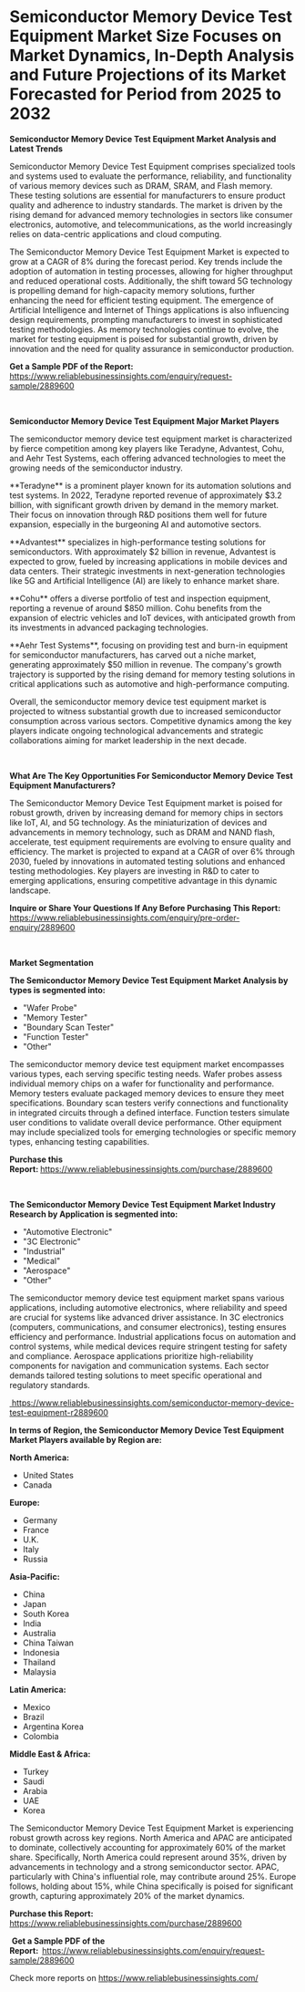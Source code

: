 <p><h1>Semiconductor Memory Device Test Equipment Market Size Focuses on Market Dynamics, In-Depth Analysis and Future Projections of its Market Forecasted for Period from 2025 to 2032</h1></p><p><strong>Semiconductor Memory Device Test Equipment Market Analysis and Latest Trends</strong></p>
<p><p>Semiconductor Memory Device Test Equipment comprises specialized tools and systems used to evaluate the performance, reliability, and functionality of various memory devices such as DRAM, SRAM, and Flash memory. These testing solutions are essential for manufacturers to ensure product quality and adherence to industry standards. The market is driven by the rising demand for advanced memory technologies in sectors like consumer electronics, automotive, and telecommunications, as the world increasingly relies on data-centric applications and cloud computing.</p><p>The Semiconductor Memory Device Test Equipment Market is expected to grow at a CAGR of 8% during the forecast period. Key trends include the adoption of automation in testing processes, allowing for higher throughput and reduced operational costs. Additionally, the shift toward 5G technology is propelling demand for high-capacity memory solutions, further enhancing the need for efficient testing equipment. The emergence of Artificial Intelligence and Internet of Things applications is also influencing design requirements, prompting manufacturers to invest in sophisticated testing methodologies. As memory technologies continue to evolve, the market for testing equipment is poised for substantial growth, driven by innovation and the need for quality assurance in semiconductor production.</p></p>
<p><strong>Get a Sample PDF of the Report:&nbsp;</strong> <a href="https://www.reliablebusinessinsights.com/enquiry/request-sample/2889600?utm_campaign=2289&utm_medium=2&utm_source=Github&utm_content=ia&utm_term=14032025&utm_id=semiconductor-memory-device-test-equipment">https://www.reliablebusinessinsights.com/enquiry/request-sample/2889600</a></p>
<p>&nbsp;</p>
<p><strong>Semiconductor Memory Device Test Equipment Major Market Players</strong></p>
<p><p>The semiconductor memory device test equipment market is characterized by fierce competition among key players like Teradyne, Advantest, Cohu, and Aehr Test Systems, each offering advanced technologies to meet the growing needs of the semiconductor industry.</p><p>**Teradyne** is a prominent player known for its automation solutions and test systems. In 2022, Teradyne reported revenue of approximately $3.2 billion, with significant growth driven by demand in the memory market. Their focus on innovation through R&D positions them well for future expansion, especially in the burgeoning AI and automotive sectors.</p><p>**Advantest** specializes in high-performance testing solutions for semiconductors. With approximately $2 billion in revenue, Advantest is expected to grow, fueled by increasing applications in mobile devices and data centers. Their strategic investments in next-generation technologies like 5G and Artificial Intelligence (AI) are likely to enhance market share.</p><p>**Cohu** offers a diverse portfolio of test and inspection equipment, reporting a revenue of around $850 million. Cohu benefits from the expansion of electric vehicles and IoT devices, with anticipated growth from its investments in advanced packaging technologies.</p><p>**Aehr Test Systems**, focusing on providing test and burn-in equipment for semiconductor manufacturers, has carved out a niche market, generating approximately $50 million in revenue. The company's growth trajectory is supported by the rising demand for memory testing solutions in critical applications such as automotive and high-performance computing.</p><p>Overall, the semiconductor memory device test equipment market is projected to witness substantial growth due to increased semiconductor consumption across various sectors. Competitive dynamics among the key players indicate ongoing technological advancements and strategic collaborations aiming for market leadership in the next decade.</p></p>
<p>&nbsp;</p>
<p><strong>What Are The Key Opportunities For Semiconductor Memory Device Test Equipment Manufacturers?</strong></p>
<p><p>The Semiconductor Memory Device Test Equipment market is poised for robust growth, driven by increasing demand for memory chips in sectors like IoT, AI, and 5G technology. As the miniaturization of devices and advancements in memory technology, such as DRAM and NAND flash, accelerate, test equipment requirements are evolving to ensure quality and efficiency. The market is projected to expand at a CAGR of over 6% through 2030, fueled by innovations in automated testing solutions and enhanced testing methodologies. Key players are investing in R&D to cater to emerging applications, ensuring competitive advantage in this dynamic landscape.</p></p>
<p><strong>Inquire or Share Your Questions If Any Before Purchasing This Report:</strong> <a href="https://www.reliablebusinessinsights.com/enquiry/pre-order-enquiry/2889600?utm_campaign=2289&utm_medium=2&utm_source=Github&utm_content=ia&utm_term=14032025&utm_id=semiconductor-memory-device-test-equipment">https://www.reliablebusinessinsights.com/enquiry/pre-order-enquiry/2889600</a></p>
<p>&nbsp;</p>
<p><strong>Market Segmentation</strong></p>
<p><strong>The Semiconductor Memory Device Test Equipment Market Analysis by types is segmented into:</strong></p>
<p><ul><li>"Wafer Probe"</li><li>"Memory Tester"</li><li>"Boundary Scan Tester"</li><li>"Function Tester"</li><li>"Other"</li></ul></p>
<p><p>The semiconductor memory device test equipment market encompasses various types, each serving specific testing needs. Wafer probes assess individual memory chips on a wafer for functionality and performance. Memory testers evaluate packaged memory devices to ensure they meet specifications. Boundary scan testers verify connections and functionality in integrated circuits through a defined interface. Function testers simulate user conditions to validate overall device performance. Other equipment may include specialized tools for emerging technologies or specific memory types, enhancing testing capabilities.</p></p>
<p><strong>Purchase this Report:&nbsp;</strong><a href="https://www.reliablebusinessinsights.com/purchase/2889600?utm_campaign=2289&utm_medium=2&utm_source=Github&utm_content=ia&utm_term=14032025&utm_id=semiconductor-memory-device-test-equipment">https://www.reliablebusinessinsights.com/purchase/2889600</a></p>
<p>&nbsp;</p>
<p><strong>The Semiconductor Memory Device Test Equipment Market Industry Research by Application is segmented into:</strong></p>
<p><ul><li>"Automotive Electronic"</li><li>"3C Electronic"</li><li>"Industrial"</li><li>"Medical"</li><li>"Aerospace"</li><li>"Other"</li></ul></p>
<p><p>The semiconductor memory device test equipment market spans various applications, including automotive electronics, where reliability and speed are crucial for systems like advanced driver assistance. In 3C electronics (computers, communications, and consumer electronics), testing ensures efficiency and performance. Industrial applications focus on automation and control systems, while medical devices require stringent testing for safety and compliance. Aerospace applications prioritize high-reliability components for navigation and communication systems. Each sector demands tailored testing solutions to meet specific operational and regulatory standards.</p></p>
<p><a href="https://www.reliablebusinessinsights.com/semiconductor-memory-device-test-equipment-r2889600?utm_campaign=2289&utm_medium=2&utm_source=Github&utm_content=ia&utm_term=14032025&utm_id=semiconductor-memory-device-test-equipment">&nbsp;https://www.reliablebusinessinsights.com/semiconductor-memory-device-test-equipment-r2889600</a></p>
<p><strong>In terms of Region, the Semiconductor Memory Device Test Equipment Market Players available by Region are:</strong></p>
<p>
    <p> <strong> North America: </strong>
        <ul>
            <li>United States</li>
            <li>Canada</li>
        </ul>
        </p> 
    <p> <strong> Europe: </strong>
        <ul>
            <li>Germany</li>
            <li>France</li>
            <li>U.K.</li>
            <li>Italy</li>
            <li>Russia</li>
        </ul>
        </p> 
    <p> <strong> Asia-Pacific: </strong>
        <ul>
            <li>China</li>
            <li>Japan</li>
            <li>South Korea</li>
            <li>India</li>
            <li>Australia</li>
            <li>China Taiwan</li>
            <li>Indonesia</li>
            <li>Thailand</li>
            <li>Malaysia</li>
        </ul>
        </p> 
    <p> <strong> Latin America: </strong>
        <ul>
            <li>Mexico</li>
            <li>Brazil</li>
            <li>Argentina Korea</li>
            <li>Colombia</li>
        </ul>
        </p> 
    <p> <strong> Middle East & Africa: </strong>
        <ul>
            <li>Turkey</li>
            <li>Saudi</li>
            <li>Arabia</li>
            <li>UAE</li>
            <li>Korea</li>
        </ul>
    </p>
    </p>
<p><p>The Semiconductor Memory Device Test Equipment Market is experiencing robust growth across key regions. North America and APAC are anticipated to dominate, collectively accounting for approximately 60% of the market share. Specifically, North America could represent around 35%, driven by advancements in technology and a strong semiconductor sector. APAC, particularly with China's influential role, may contribute around 25%. Europe follows, holding about 15%, while China specifically is poised for significant growth, capturing approximately 20% of the market dynamics.</p></p>
<p><strong>Purchase this Report: </strong><a href="https://www.reliablebusinessinsights.com/purchase/2889600?utm_campaign=2289&utm_medium=2&utm_source=Github&utm_content=ia&utm_term=14032025&utm_id=semiconductor-memory-device-test-equipment">https://www.reliablebusinessinsights.com/purchase/2889600</a></p>
<p>&nbsp;<strong>Get a Sample PDF of the Report:&nbsp;&nbsp;</strong><a href="https://www.reliablebusinessinsights.com/enquiry/request-sample/2889600?utm_campaign=2289&utm_medium=2&utm_source=Github&utm_content=ia&utm_term=14032025&utm_id=semiconductor-memory-device-test-equipment">https://www.reliablebusinessinsights.com/enquiry/request-sample/2889600</a></p>
<p><strong></strong></p>
<p>Check more reports on <a href="https://www.reliablebusinessinsights.com/?utm_campaign=2289&utm_medium=2&utm_source=Github&utm_content=ia&utm_term=14032025&utm_id=semiconductor-memory-device-test-equipment">https://www.reliablebusinessinsights.com/</a></p>